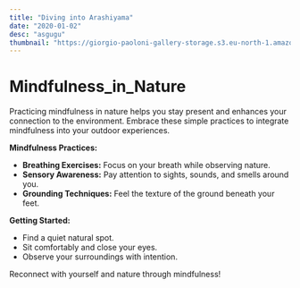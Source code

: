 ```yaml
---
title: "Diving into Arashiyama"
date: "2020-01-02"
desc: "asgugu"
thumbnail: "https://giorgio-paoloni-gallery-storage.s3.eu-north-1.amazonaws.com/Hero_picture_mobile.jpg"
---
```


# Mindfulness_in_Nature

Practicing mindfulness in nature helps you stay present and enhances your connection to the environment. Embrace these simple practices to integrate mindfulness into your outdoor experiences.

**Mindfulness Practices:**

- **Breathing Exercises:** Focus on your breath while observing nature.
- **Sensory Awareness:** Pay attention to sights, sounds, and smells around you.
- **Grounding Techniques:** Feel the texture of the ground beneath your feet.

**Getting Started:**

- Find a quiet natural spot.
- Sit comfortably and close your eyes.
- Observe your surroundings with intention.

Reconnect with yourself and nature through mindfulness!
